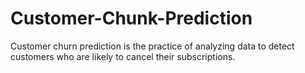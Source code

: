 # Customer-Chunk-Prediction
Customer churn prediction is the practice of analyzing data to detect customers who are likely to cancel their subscriptions.
